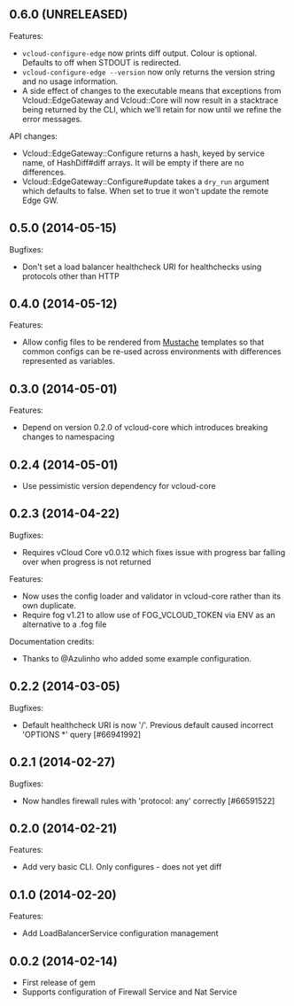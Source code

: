 ## 0.6.0 (UNRELEASED)

Features:

  - `vcloud-configure-edge` now prints diff output. Colour is optional.
    Defaults to off when STDOUT is redirected.
  - `vcloud-configure-edge --version` now only returns the version string
    and no usage information.
  - A side effect of changes to the executable means that exceptions from
    Vcloud::EdgeGateway and Vcloud::Core will now result in a stacktrace
    being returned by the CLI, which we'll retain for now until we refine
    the error messages.

API changes:

  - Vcloud::EdgeGateway::Configure returns a hash, keyed by service name, of
    HashDiff#diff arrays. It will be empty if there are no differences.
  - Vcloud::EdgeGateway::Configure#update takes a `dry_run` argument which
    defaults to false. When set to true it won't update the remote Edge GW.

## 0.5.0 (2014-05-15)

Bugfixes:

  - Don't set a load balancer healthcheck URI for healthchecks using protocols other than HTTP

## 0.4.0 (2014-05-12)

Features:

  - Allow config files to be rendered from [Mustache](http://mustache.github.io/)
    templates so that common configs can be re-used across environments with
    differences represented as variables.

## 0.3.0 (2014-05-01)

Features:

  - Depend on version 0.2.0 of vcloud-core which introduces breaking changes to namespacing

## 0.2.4 (2014-05-01)

  - Use pessimistic version dependency for vcloud-core

## 0.2.3 (2014-04-22)

Bugfixes:

  - Requires vCloud Core v0.0.12 which fixes issue with progress bar falling over when progress is not returned

Features:

  - Now uses the config loader and validator in vcloud-core rather than its own duplicate.
  - Require fog v1.21 to allow use of FOG_VCLOUD_TOKEN via ENV as an alternative to a .fog file

Documentation credits:

  - Thanks to @Azulinho who added some example configuration.

## 0.2.2 (2014-03-05)

Bugfixes:

  - Default healthcheck URI is now '/'. Previous default caused incorrect 'OPTIONS *' query [#66941992]

## 0.2.1 (2014-02-27)

Bugfixes:

  - Now handles firewall rules with 'protocol: any' correctly [#66591522]

## 0.2.0 (2014-02-21)

Features:

  - Add very basic CLI. Only configures - does not yet diff

## 0.1.0 (2014-02-20)

Features:

  - Add LoadBalancerService configuration management

## 0.0.2 (2014-02-14)

  - First release of gem
  - Supports configuration of Firewall Service and Nat Service

